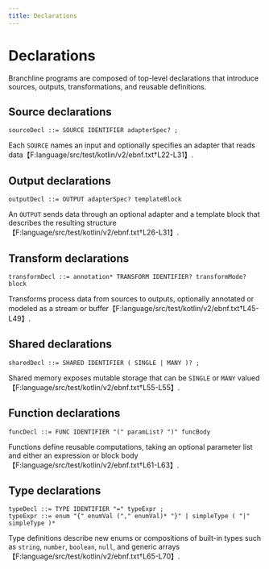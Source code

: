 ```yaml
---
title: Declarations
---
```


# Declarations

Branchline programs are composed of top-level declarations that introduce
sources, outputs, transformations, and reusable definitions.

## Source declarations

```
sourceDecl ::= SOURCE IDENTIFIER adapterSpec? ;
```

Each `SOURCE` names an input and optionally specifies an adapter
that reads data【F:language/src/test/kotlin/v2/ebnf.txt†L22-L31】.

## Output declarations

```
outputDecl ::= OUTPUT adapterSpec? templateBlock
```

An `OUTPUT` sends data through an optional adapter and a template
block that describes the resulting structure【F:language/src/test/kotlin/v2/ebnf.txt†L26-L31】.

## Transform declarations

```
transformDecl ::= annotation* TRANSFORM IDENTIFIER? transformMode? block
```

Transforms process data from sources to outputs, optionally annotated or
modeled as a stream or buffer【F:language/src/test/kotlin/v2/ebnf.txt†L45-L49】.

## Shared declarations

```
sharedDecl ::= SHARED IDENTIFIER ( SINGLE | MANY )? ;
```

Shared memory exposes mutable storage that can be `SINGLE` or `MANY`
valued【F:language/src/test/kotlin/v2/ebnf.txt†L55-L55】.

## Function declarations

```
funcDecl ::= FUNC IDENTIFIER "(" paramList? ")" funcBody
```

Functions define reusable computations, taking an optional parameter list
and either an expression or block body【F:language/src/test/kotlin/v2/ebnf.txt†L61-L63】.

## Type declarations

```
typeDecl ::= TYPE IDENTIFIER "=" typeExpr ;
typeExpr ::= enum "{" enumVal ("," enumVal)* "}" | simpleType ( "|" simpleType )*
```

Type definitions describe new enums or compositions of built-in types
such as `string`, `number`, `boolean`, `null`, and generic arrays【F:language/src/test/kotlin/v2/ebnf.txt†L65-L70】.

